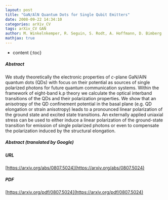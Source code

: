 ```yaml
---
layout: post
title: "GaN/AlN Quantum Dots for Single Qubit Emitters"
date: 2008-09-22 14:34:10
categories: arXiv_CV
tags: arXiv_CV GAN
author: M. Winkelnkemper, R. Seguin, S. Rodt, A. Hoffmann, D. Bimberg
mathjax: true
---
```


* content
{:toc}

##### Abstract
We study theoretically the electronic properties of $c$-plane GaN/AlN quantum dots (QDs) with focus on their potential as sources of single polarized photons for future quantum communication systems. Within the framework of eight-band k.p theory we calculate the optical interband transitions of the QDs and their polarization properties. We show that an anisotropy of the QD confinement potential in the basal plane (e.g. QD elongation or strain anisotropy) leads to a pronounced linear polarization of the ground state and excited state transitions. An externally applied uniaxial stress can be used to either induce a linear polarization of the ground-state transition for emission of single polarized photons or even to compensate the polarization induced by the structural elongation.

##### Abstract (translated by Google)


##### URL
[https://arxiv.org/abs/0807.5024](https://arxiv.org/abs/0807.5024)

##### PDF
[https://arxiv.org/pdf/0807.5024](https://arxiv.org/pdf/0807.5024)

